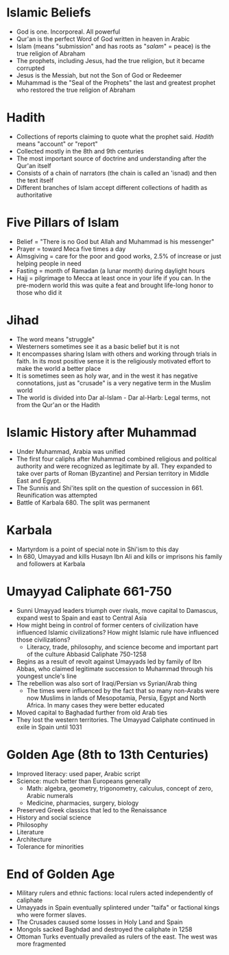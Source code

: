# Islamic Beliefs
- God is one. Incorporeal. All powerful
- Qur'an is the perfect Word of God written in heaven in Arabic
- Islam (means "submission" and has roots as "*salam*" = peace) is the true religion of Abraham
- The prophets, including Jesus, had the true religion, but it became corrupted
- Jesus is the Messiah, but not the Son of God or Redeemer
- Muhammad is the "Seal of the Prophets" the last and greatest prophet who restored the true religion of Abraham
# Hadith
- Collections of reports claiming to quote what the prophet said. *Hadith* means "account" or "report"
- Collected mostly in the 8th and 9th centuries
- The most important source of doctrine and understanding after the Qur'an itself
- Consists of a chain of narrators (the chain is called an 'isnad) and then the text itself
- Different branches of Islam accept different collections of hadith as authoritative
# Five Pillars of Islam
- Belief = "There is no God but Allah and Muhammad is his messenger"
- Prayer = toward Meca five times a day
- Almsgiving = care for the poor and good works, 2.5% of increase or just helping people in need
- Fasting = month of Ramadan (a lunar month) during daylight hours
- Hajj = pilgrimage to Mecca at least once in your life if you can. In the pre-modern world this was quite a feat and brought life-long honor to those who did it
# Jihad 
- The word means "struggle"
- Westerners sometimes see it as a basic belief but it is not
- It encompasses sharing Islam with others and working through trials in faith. In its most positive sense it is the religiously motivated effort to make the world a better place
- It is sometimes seen as holy war, and in the west it has negative connotations, just as "crusade" is a very negative term in the Muslim world
- The world is divided into Dar al-Islam - Dar al-Harb: Legal terms, not from the Qur'an or the Hadith
# Islamic History after Muhammad
- Under Muhammad, Arabia was unified
- The first four caliphs after Muhammad combined religious and political authority and were recognized as legitimate by all. They expanded to take over parts of Roman (Byzantine) and Persian territory in Middle East and Egypt.
- The Sunnis and Shi'ites split on the question of succession in 661. Reunification was attempted
- Battle of Karbala 680. The split was permanent
# Karbala
- Martyrdom is a point of special note in Shi'ism to this day
- In 680, Umayyad and kills Husayn Ibn Ali and kills or imprisons his family and followers at Karbala
# Umayyad Caliphate 661-750
- Sunni Umayyad leaders triumph over rivals, move capital to Damascus, expand west to Spain and east to Central Asia
- How might being in control of former centers of civilization have influenced Islamic civilizations? How might Islamic rule have influenced those civilizations?
	- Literacy, trade, philosophy, and science become and important part of the culture
Abbasid Caliphate 750-1258
- Begins as a result of revolt against Umayyads led by family of Ibn Abbas, who claimed legitimate succession to Muhammad through his youngest uncle's line
- The rebellion was also sort of Iraqi/Persian vs Syrian/Arab thing
	- The times were influenced by the fact that so many non-Arabs were now Muslims in lands of Mesopotamia, Persia, Egypt and North Africa. In many cases they were better educated
- Moved capital to Baghadad further from old Arab ties
- They lost the western territories. The Umayyad Caliphate continued in exile in Spain until 1031
# Golden Age (8th to 13th Centuries)
- Improved literacy: used paper, Arabic script
- Science: much better than Europeans generally
	- Math: algebra, geometry, trigonometry, calculus, concept of zero, Arabic numerals
	- Medicine, pharmacies, surgery, biology
- Preserved Greek classics that led to the Renaissance
- History and social science
- Philosophy
- Literature
- Architecture
- Tolerance for minorities
# End of Golden Age
- Military rulers and ethnic factions: local rulers acted independently of caliphate
- Umayyads in Spain eventually splintered under "taifa" or factional kings who were former slaves. 
- The Crusades caused some losses in Holy Land and Spain
- Mongols sacked Baghdad and destroyed the caliphate in 1258
- Ottoman Turks eventually prevailed as rulers of the east. The west was more fragmented